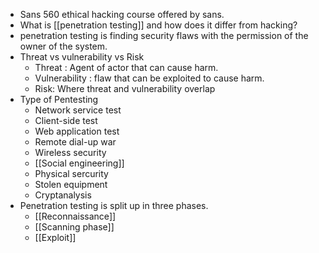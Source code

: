 - Sans 560 ethical hacking course offered by sans. 
- What is [[penetration testing]] and how does it differ from hacking? 
- penetration testing is finding security flaws with the permission of the owner of the system. 
- Threat vs vulnerability vs Risk
    - Threat : Agent of actor that can cause harm.
    - Vulnerability : flaw that can be exploited to cause harm.
    - Risk: Where threat and vulnerability overlap 
- Type of Pentesting
    - Network service test
    - Client-side test
    - Web application test
    - Remote dial-up war
    - Wireless security
    - [[Social engineering]]
    - Physical sercurity
    - Stolen equipment
    - Cryptanalysis
- Penetration testing is split up in three phases. 
    - [[Reconnaissance]]
    - [[Scanning phase]]
    - [[Exploit]]
